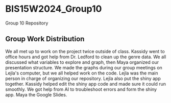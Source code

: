 # BIS15W2024_Group10
Group 10 Repository

## Group Work Distribution
We all met up to work on the project twice outside of class. 
Kassidy went to office hours and got help from Dr. Ledford to clean up the genre data.
We all discussed what variables to explore and graph, then Maya organized our presentation structure.
We made the graphs during our group meetings on Lejla's computer, but we all helped work on the code.
Lejla was the main person in charge of organizing our repository. Lejla also put the shiny app together.
Kassidy helped edit the shiny app code and made sure it could run smoothly. 
We got help from AI to troubleshoot errors and form the shiny app.
Maya the Google Slides.